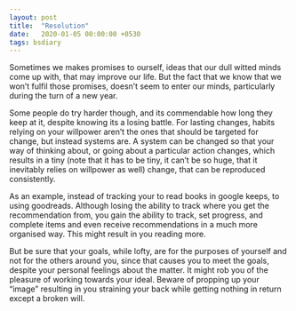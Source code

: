 ```yaml
---
layout: post
title:  "Resolution"
date:   2020-01-05 00:00:00 +0530
tags: bsdiary
---
```

Sometimes we makes promises to ourself, ideas that our dull witted minds come up with, that may improve our life. But the fact that we know that we won’t fulfil those promises, doesn’t seem to enter our minds, particularly during the turn of a new year.

Some people do try harder though, and its commendable how long they keep at it, despite knowing its a losing battle. For lasting changes, habits relying on your willpower aren’t the ones that should be targeted for change, but instead systems are. A system can be changed so that your way of thinking about, or going about a particular action changes, which results in a tiny (note that it has to be tiny, it can’t be so huge, that it inevitably relies on willpower as well) change, that can be reproduced consistently.

As an example, instead of tracking your to read books in google keeps, to using goodreads. Although losing the ability to track where you get the recommendation from, you gain the ability to track, set progress, and complete items and even receive recommendations in a much more organised way. This might result in you reading more.

But be sure that your goals, while lofty, are for the purposes of yourself and not for the others around you, since that causes you to meet the goals, despite your personal feelings about the matter. It might rob you of the pleasure of working towards your ideal. Beware of propping up your “image” resulting in you straining your back while getting nothing in return except a broken will.
